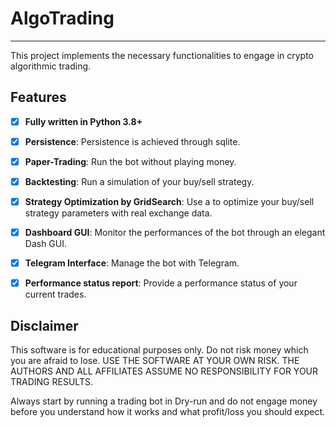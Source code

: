 # AlgoTrading
------------

This project implements the necessary functionalities to engage in crypto algorithmic trading.


## Features

- [x] **Fully written in Python 3.8+**
- [x] **Persistence**: Persistence is achieved through sqlite.
- [x] **Paper-Trading**: Run the bot without playing money.
- [x] **Backtesting**: Run a simulation of your buy/sell strategy.
- [x] **Strategy Optimization by GridSearch**: Use a  to optimize your buy/sell strategy parameters with real exchange data.
- [x] **Dashboard GUI**: Monitor the performances of the bot through an elegant Dash GUI.
- [x] **Telegram Interface**: Manage the bot with Telegram.
- [x] **Performance status report**: Provide a performance status of your current trades.


## Disclaimer

This software is for educational purposes only. Do not risk money which
you are afraid to lose. USE THE SOFTWARE AT YOUR OWN RISK. THE AUTHORS
AND ALL AFFILIATES ASSUME NO RESPONSIBILITY FOR YOUR TRADING RESULTS.

Always start by running a trading bot in Dry-run and do not engage money
before you understand how it works and what profit/loss you should
expect.